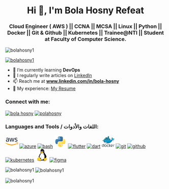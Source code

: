 <h1 align="center">Hi 👋, I'm Bola Hosny Refeat</h1>
<h3 align="center">Cloud Engineer ( AWS ) || CCNA || MCSA || Linux || Python || Docker || Git & Github || Kubernetes || Trainee@NTI || Student at Faculty of Computer Science.</h3>

<p align="left">
  <img src="https://komarev.com/ghpvc/?username=bolahosny1&label=Profile%20views&color=0e75b6&style=flat" alt="bolahosny1" />
</p>

<p align="left">
  <a href="https://github.com/ryo-ma/github-profile-trophy"><img src="https://github-profile-trophy.vercel.app/?username=bolahosny1" alt="bolahosny1" /></a>
</p>

- 🌱 I’m currently learning **DevOps**
- 📝 I regularly write articles on [LinkedIn](https://www.linkedin.com/in/bola-hosny)
- 📫 Reach me at **www.linkedin.com/in/bola-hosny**
- 📄 My experience: [My Resume](https://drive.google.com/drive/folders/1NnTpl3q4IeeqPkMvjiSOmVhvrf9zPskw?usp=sharing)

<h3 align="left">Connect with me:</h3>
<p align="left">
  <a href="https://linkedin.com/in/bola-hosny" target="blank"><img align="center" src="https://raw.githubusercontent.com/rahuldkjain/github-profile-readme-generator/master/src/images/icons/Social/linked-in-alt.svg" alt="bola hosny" height="30" width="40" /></a>
  <a href="https://codeforces.com/profile/polahosny" target="blank"><img align="center" src="https://raw.githubusercontent.com/rahuldkjain/github-profile-readme-generator/master/src/images/icons/Social/codeforces.svg" alt="polahosny" height="30" width="40" /></a>
</p>

<h3 align="left">Languages and Tools / اللغات والأدوات:</h3>
<p align="left">
  <a href="https://aws.amazon.com" target="_blank" rel="noreferrer"><img src="https://raw.githubusercontent.com/devicons/devicon/master/icons/amazonwebservices/amazonwebservices-original-wordmark.svg" alt="aws" width="40" height="40"/></a>
  <a href="https://azure.microsoft.com/en-in/" target="_blank" rel="noreferrer"><img src="https://www.vectorlogo.zone/logos/microsoft_azure/microsoft_azure-icon.svg" alt="azure" width="40" height="40"/></a>
  <a href="https://www.gnu.org/software/bash/" target="_blank" rel="noreferrer"><img src="https://www.vectorlogo.zone/logos/gnu_bash/gnu_bash-icon.svg" alt="bash" width="40" height="40"/></a>
  <a href="https://www.python.org" target="_blank" rel="noreferrer"><img src="https://raw.githubusercontent.com/devicons/devicon/master/icons/python/python-original.svg" alt="python" width="40" height="40"/></a>
  <a href="https://flutter.dev" target="_blank" rel="noreferrer"><img src="https://www.vectorlogo.zone/logos/flutterio/flutterio-icon.svg" alt="flutter" width="40" height="40"/></a>
  <a href="https://dart.dev" target="_blank" rel="noreferrer"><img src="https://www.vectorlogo.zone/logos/dartlang/dartlang-icon.svg" alt="dart" width="40" height="40"/></a>
  <a href="https://www.docker.com/" target="_blank" rel="noreferrer"><img src="https://raw.githubusercontent.com/devicons/devicon/master/icons/docker/docker-original-wordmark.svg" alt="docker" width="40" height="40"/></a>
  <a href="https://git-scm.com/" target="_blank" rel="noreferrer"><img src="https://www.vectorlogo.zone/logos/git-scm/git-scm-icon.svg" alt="git" width="40" height="40"/></a>
  <a href="https://github.com/" target="_blank" rel="noreferrer"><img src="https://cdn-icons-png.flaticon.com/512/25/25231.png" alt="github" width="40" height="40"/></a>
  <a href="https://kubernetes.io" target="_blank" rel="noreferrer"><img src="https://www.vectorlogo.zone/logos/kubernetes/kubernetes-icon.svg" alt="kubernetes" width="40" height="40"/></a>
  <a href="https://www.linux.org/" target="_blank" rel="noreferrer"><img src="https://raw.githubusercontent.com/devicons/devicon/master/icons/linux/linux-original.svg" alt="linux" width="40" height="40"/></a>
  <a href="https://www.figma.com/" target="_blank" rel="noreferrer"><img src="https://www.vectorlogo.zone/logos/figma/figma-icon.svg" alt="figma" width="40" height="40"/></a>
</p>

<p><img align="left" src="https://github-readme-stats.vercel.app/api/top-langs?username=bolahosny1&show_icons=true&locale=en&layout=compact" alt="bolahosny1" /></p>

<p>&nbsp;<img align="center" src="https://github-readme-stats.vercel.app/api?username=bolahosny1&show_icons=true&locale=en" alt="bolahosny1" /></p>

<p><img align="center" src="https://github-readme-streak-stats.herokuapp.com/?user=bolahosny1&" alt="bolahosny1" /></p>

